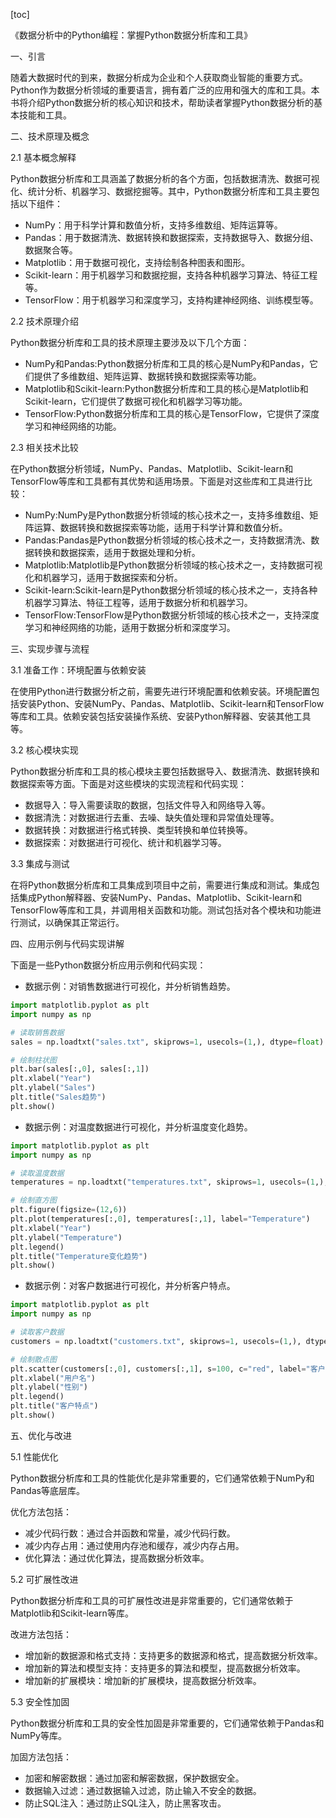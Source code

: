 
[toc]                    
                
                
《数据分析中的Python编程：掌握Python数据分析库和工具》

一、引言

随着大数据时代的到来，数据分析成为企业和个人获取商业智能的重要方式。Python作为数据分析领域的重要语言，拥有着广泛的应用和强大的库和工具。本书将介绍Python数据分析的核心知识和技术，帮助读者掌握Python数据分析的基本技能和工具。

二、技术原理及概念

2.1 基本概念解释

Python数据分析库和工具涵盖了数据分析的各个方面，包括数据清洗、数据可视化、统计分析、机器学习、数据挖掘等。其中，Python数据分析库和工具主要包括以下组件：

- NumPy：用于科学计算和数值分析，支持多维数组、矩阵运算等。
- Pandas：用于数据清洗、数据转换和数据探索，支持数据导入、数据分组、数据聚合等。
- Matplotlib：用于数据可视化，支持绘制各种图表和图形。
- Scikit-learn：用于机器学习和数据挖掘，支持各种机器学习算法、特征工程等。
- TensorFlow：用于机器学习和深度学习，支持构建神经网络、训练模型等。

2.2 技术原理介绍

Python数据分析库和工具的技术原理主要涉及以下几个方面：

- NumPy和Pandas:Python数据分析库和工具的核心是NumPy和Pandas，它们提供了多维数组、矩阵运算、数据转换和数据探索等功能。
- Matplotlib和Scikit-learn:Python数据分析库和工具的核心是Matplotlib和Scikit-learn，它们提供了数据可视化和机器学习等功能。
- TensorFlow:Python数据分析库和工具的核心是TensorFlow，它提供了深度学习和神经网络的功能。

2.3 相关技术比较

在Python数据分析领域，NumPy、Pandas、Matplotlib、Scikit-learn和TensorFlow等库和工具都有其优势和适用场景。下面是对这些库和工具进行比较：

- NumPy:NumPy是Python数据分析领域的核心技术之一，支持多维数组、矩阵运算、数据转换和数据探索等功能，适用于科学计算和数值分析。
- Pandas:Pandas是Python数据分析领域的核心技术之一，支持数据清洗、数据转换和数据探索，适用于数据处理和分析。
- Matplotlib:Matplotlib是Python数据分析领域的核心技术之一，支持数据可视化和机器学习，适用于数据探索和分析。
- Scikit-learn:Scikit-learn是Python数据分析领域的核心技术之一，支持各种机器学习算法、特征工程等，适用于数据分析和机器学习。
- TensorFlow:TensorFlow是Python数据分析领域的核心技术之一，支持深度学习和神经网络的功能，适用于数据分析和深度学习。

三、实现步骤与流程

3.1 准备工作：环境配置与依赖安装

在使用Python进行数据分析之前，需要先进行环境配置和依赖安装。环境配置包括安装Python、安装NumPy、Pandas、Matplotlib、Scikit-learn和TensorFlow等库和工具。依赖安装包括安装操作系统、安装Python解释器、安装其他工具等。

3.2 核心模块实现

Python数据分析库和工具的核心模块主要包括数据导入、数据清洗、数据转换和数据探索等方面。下面是对这些模块的实现流程和代码实现：

- 数据导入：导入需要读取的数据，包括文件导入和网络导入等。
- 数据清洗：对数据进行去重、去噪、缺失值处理和异常值处理等。
- 数据转换：对数据进行格式转换、类型转换和单位转换等。
- 数据探索：对数据进行可视化、统计和机器学习等。

3.3 集成与测试

在将Python数据分析库和工具集成到项目中之前，需要进行集成和测试。集成包括集成Python解释器、安装NumPy、Pandas、Matplotlib、Scikit-learn和TensorFlow等库和工具，并调用相关函数和功能。测试包括对各个模块和功能进行测试，以确保其正常运行。

四、应用示例与代码实现讲解

下面是一些Python数据分析应用示例和代码实现：

- 数据示例：对销售数据进行可视化，并分析销售趋势。

```python
import matplotlib.pyplot as plt
import numpy as np

# 读取销售数据
sales = np.loadtxt("sales.txt", skiprows=1, usecols=(1,), dtype=float)

# 绘制柱状图
plt.bar(sales[:,0], sales[:,1])
plt.xlabel("Year")
plt.ylabel("Sales")
plt.title("Sales趋势")
plt.show()
```

- 数据示例：对温度数据进行可视化，并分析温度变化趋势。

```python
import matplotlib.pyplot as plt
import numpy as np

# 读取温度数据
temperatures = np.loadtxt("temperatures.txt", skiprows=1, usecols=(1,), dtype=float)

# 绘制直方图
plt.figure(figsize=(12,6))
plt.plot(temperatures[:,0], temperatures[:,1], label="Temperature")
plt.xlabel("Year")
plt.ylabel("Temperature")
plt.legend()
plt.title("Temperature变化趋势")
plt.show()
```

- 数据示例：对客户数据进行可视化，并分析客户特点。

```python
import matplotlib.pyplot as plt
import numpy as np

# 读取客户数据
customers = np.loadtxt("customers.txt", skiprows=1, usecols=(1,), dtype=float)

# 绘制散点图
plt.scatter(customers[:,0], customers[:,1], s=100, c="red", label="客户")
plt.xlabel("用户名")
plt.ylabel("性别")
plt.legend()
plt.title("客户特点")
plt.show()
```

五、优化与改进

5.1 性能优化

Python数据分析库和工具的性能优化是非常重要的，它们通常依赖于NumPy和Pandas等底层库。

优化方法包括：

- 减少代码行数：通过合并函数和常量，减少代码行数。
- 减少内存占用：通过使用内存池和缓存，减少内存占用。
- 优化算法：通过优化算法，提高数据分析效率。

5.2 可扩展性改进

Python数据分析库和工具的可扩展性改进是非常重要的，它们通常依赖于Matplotlib和Scikit-learn等库。

改进方法包括：

- 增加新的数据源和格式支持：支持更多的数据源和格式，提高数据分析效率。
- 增加新的算法和模型支持：支持更多的算法和模型，提高数据分析效率。
- 增加新的扩展模块：增加新的扩展模块，提高数据分析效率。

5.3 安全性加固

Python数据分析库和工具的安全性加固是非常重要的，它们通常依赖于Pandas和NumPy等库。

加固方法包括：

- 加密和解密数据：通过加密和解密数据，保护数据安全。
- 数据输入过滤：通过数据输入过滤，防止输入不安全的数据。
- 防止SQL注入：通过防止SQL注入，防止黑客攻击。

